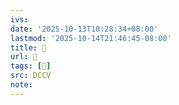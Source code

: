 ```yaml
---
ivs:
date: '2025-10-13T10:28:34+08:00'
lastmod: '2025-10-14T21:46:45-08:00'
title: 􄤡
url: 􄤡
tags: [𥖻]
src: DCCV
note:
---
```

